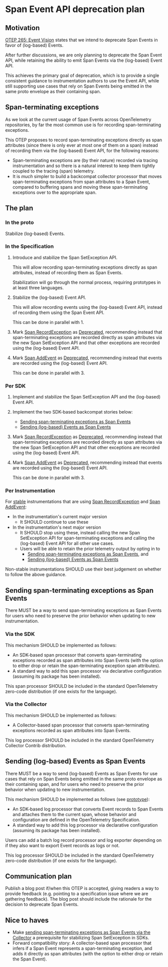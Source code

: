 # Span Event API deprecation plan

## Motivation

[OTEP 265: Event Vision](0265-event-vision.md) states that we intend to
deprecate Span Events in favor of (log-based) Events.

After further discussions, we are only planning to deprecate the Span Event
API, while retaining the ability to emit Span Events via the (log-based)
Event API.

This achieves the primary goal of deprecation, which is to provide a single
consistent guidance to instrumentation authors to use the Event API,
while still supporting use cases that rely on Span Events being emitted in the
same proto envelope as their containing span.

## Span-terminating exceptions

As we look at the current usage of Span Events across OpenTelemetry
repositories, by far the most common use is for recording span-terminating
exceptions.

This OTEP proposes to record span-terminating exceptions directly as span
attributes (since there is only ever at most one of them on a span) instead
of recording them via the (log-based) Event API, for the following reasons:

- Span-terminating exceptions are (by their nature) recorded via tracing
  instrumentation and so there is a natural interest to keep them tightly
  coupled to the tracing (span) telemetry.
- It is _much_ simpler to build a backcompat collector processor that moves
  span-terminating exceptions from span attributes to a Span Event,
  compared to buffering spans and moving these span-terminating exceptions
  over to the appropriate span.

## The plan

### In the proto

Stabilize (log-based) Events.

### In the Specification

1. Introduce and stabilize the Span SetException API.

   This will allow recording span-terminating exceptions directly as span
   attributes, instead of recording them as Span Events.

   Stabilization will go through the normal process, requiring prototypes
   in at least three languages.

2. Stabilize the (log-based) Event API.

   This will allow recording events using the (log-based) Event API,
   instead of recording them using the Span Event API.

   This can be done in parallel with 1.

3. Mark [Span RecordException](../specification/trace/api.md#record-exception)
   as [Deprecated](../specification/document-status.md#lifecycle-status),
   recommending instead that span-terminating exceptions are recorded directly
   as span attributes via the new Span SetException API and
   that other exceptions are recorded using the (log-based) Event API.

4. Mark [Span AddEvent](../specification/trace/api.md#add-events)
   as [Deprecated](../specification/document-status.md#lifecycle-status),
   recommending instead that events are recorded using the (log-based) Event
   API.

   This can be done in parallel with 3.

### Per SDK

1. Implement and stabilize the Span SetException API and the (log-based)
   Event API.

2. Implement the two SDK-based backcompat stories below:

   - [Sending span-terminating exceptions as Span Events](#via-the-sdk)
   - [Sending (log-based) Events as Span Events](#sending-log-based-events-as-span-events-via-the-sdk)

3. Mark
   [Span RecordException](../specification/trace/api.md#record-exception)
   as [Deprecated](../specification/document-status.md#lifecycle-status),
   recommending instead that span-terminating exceptions are recorded directly
   as span attributes via the new Span SetException API and
   that other exceptions are recorded using the (log-based) Event API.

4. Mark [Span AddEvent](../specification/trace/api.md#add-events)
   as [Deprecated](../specification/document-status.md#lifecycle-status),
   recommending instead that events are recorded using the (log-based) Event
   API.

   This can be done in parallel with 3.

### Per Instrumentation

For [stable](../specification/versioning-and-stability.md#stable)
instrumentations that are using
[Span RecordException](../specification/trace/api.md#record-exception)
and [Span AddEvent](../specification/trace/api.md#add-events):

- In the instrumentation's current major version
  - It SHOULD continue to use these
- In the instrumentation's next major version
  - It SHOULD stop using these,
    instead calling the new Span SetException API for span-terminating exceptions
    and calling the (log-based) Event API for all other use cases.
  - Users will be able to retain the prior telemetry output by opting in to
    - [Sending span-terminating exceptions as Span Events](#sending-span-terminating-exceptions-as-span-events), and
    - [Sending (log-based) Events as Span Events](#sending-log-based-events-as-span-events)

Non-stable instrumentations SHOULD use their best judgement on whether to follow
the above guidance.

## Sending span-terminating exceptions as Span Events

There MUST be a way to send span-terminating exceptions as Span Events
for users who need to preserve the prior behavior when updating to
new instrumentation.

### Via the SDK

This mechanism SHOULD be implemented as follows:

- An SDK-based span processor that converts span-terminating exceptions
  recorded as span attributes into Span Events
  (with the option to either drop or retain the span-terminating exception
  span attributes).
- A standard way to add this span processor via declarative configuration
  (assuming its package has been installed).

This span processor SHOULD be included in the standard
OpenTelemetry zero-code distribution (if one exists for the language).

### Via the Collector

This mechanism SHOULD be implemented as follows:

- A Collector-based span processor that converts span-terminating exceptions
  recorded as span attributes into Span Events.

This log processor SHOULD be included in the standard
OpenTelemetry Collector Contrib distribution.

## Sending (log-based) Events as Span Events

There MUST be a way to send (log-based) Events as Span Events
for use cases that rely on Span Events being emitted in the
same proto envelope as their containing span, and for users
who need to preserve the prior behavior when updating to
new instrumentation.

This mechanism SHOULD be implemented as follows (see
[prototype](https://github.com/open-telemetry/opentelemetry-java-contrib/blob/80adbe1cf8de647afa32c68f921aef2bbd4dfd71/processors/README.md#event-to-spanevent-bridge)):

- An SDK-based log processor that converts Event records to Span Events
  and attaches them to the current span, whose behavior and configuration
  are defined in the OpenTelemetry Specification.
- A standard way to add this log processor via declarative configuration
  (assuming its package has been installed).

Users can add a batch log record processor and log exporter depending on
if they also want to export Event records as logs or not.

This log processor SHOULD be included in the standard
OpenTelemetry zero-code distribution (if one exists for the language).

## Communication plan

Publish a blog post if/when this OTEP is accepted, giving readers a way to
provide feedback (e.g. pointing to a specification issue where we are
gathering feedback). The blog post should include the rationale for the
decision to deprecate Span Events.

## Nice to haves

- Make [sending span-terminating exceptions as Span Events via the
  Collector](#via-the-collector)
  a prerequisite for stabilizing Span SetException in SDKs.
- Forward compatibility story: A collector-based span processor that infers
  if a Span Event represents a span-terminating exception, and adds it
  directly as span attributes
  (with the option to either drop or retain the Span Event).
